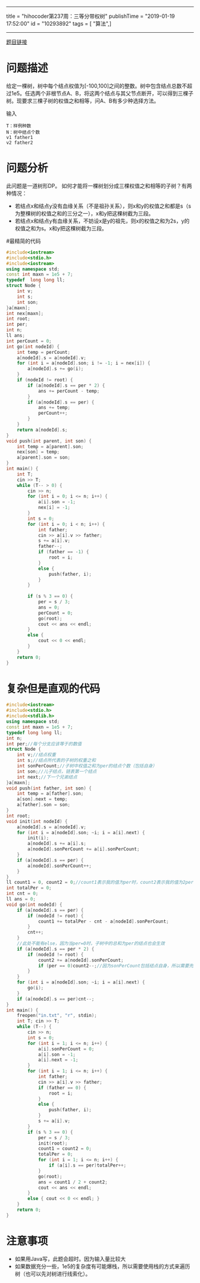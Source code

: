 ------------------
title = "hihocoder第237周：三等分带权树"
publishTime = "2019-01-19 17:52:00"
id = "10293892"
tags = [ "算法",]

--------------

[题目链接](http://hihocoder.com/problemset/problem/1479)

# 问题描述
给定一棵树，树中每个结点权值为[-100,100]之间的整数。树中包含结点总数不超过1e5。任选两个非根节点A、B，将这两个结点与其父节点断开，可以得到三棵子树。现要求三棵子树的权值之和相等，问A、B有多少种选择方法。

输入
```
T：样例种数
N：树中结点个数
v1 father1
v2 father2
```
# 问题分析
此问题是一道树形DP。
如何才能将一棵树划分成三棵权值之和相等的子树？有两种情况：
* 若结点x和结点y没有血缘关系（不是祖孙关系），则x和y的权值之和都是s（s为整棵树的权值之和的三分之一），x和y把这棵树截为三段。
* 若结点x和结点y有血缘关系，不妨设x是y的祖先，则x的权值之和为2s，y的权值之和为s。x和y把这棵树截为三段。

#最精简的代码
```cpp
#include<iostream>
#include<stdio.h> 
#include<iostream> 
using namespace std;
const int maxn = 1e5 + 7;
typedef  long long ll;
struct Node {
	int v;
	int s; 
	int son;
}a[maxn];
int nex[maxn];
int root;
int per;
int n;
ll ans;
int perCount = 0;
int go(int nodeId) {
	int temp = perCount;
	a[nodeId].s = a[nodeId].v;
	for (int i = a[nodeId].son; i != -1; i = nex[i]) {
		a[nodeId].s += go(i);
	}
	if (nodeId != root) {
		if (a[nodeId].s == per * 2) {
			ans += perCount - temp;
		}
		if (a[nodeId].s == per) {
			ans += temp;
			perCount++;
		}
	} 
	return a[nodeId].s;
}
void push(int parent, int son) {
	int temp = a[parent].son;
	nex[son] = temp;
	a[parent].son = son;
} 
int main() { 
	int T;
	cin >> T;
	while (T-- > 0) { 
		cin >> n;
		for (int i = 0; i <= n; i++) {
			a[i].son = -1;
			nex[i] = -1;
		}
		int s = 0;
		for (int i = 0; i < n; i++) {
			int father;
			cin >> a[i].v >> father;
			s += a[i].v;
			father--;
			if (father == -1) {
				root = i;
			}
			else {
				push(father, i);
			}
		}
		
		if (s % 3 == 0) {
			per = s / 3;
			ans = 0;
			perCount = 0;
			go(root); 
			cout << ans << endl;
		}
		else {
			cout << 0 << endl;
		} 
	}
	return 0;
}
```

# 复杂但是直观的代码
```cpp
#include<iostream>
#include<stdio.h>
#include<stdlib.h>
using namespace std;
const int maxn = 1e5 + 7;
typedef long long ll;
int n;
int per;//每个分支应该等于的数值
struct Node {
	int v;//结点权重
	int s;//结点所代表的子树的权重之和
	int sonPerCount;//子树中权值之和为per的结点个数（包括自身）
	int son;//儿子结点，链表第一个结点
	int next;//下一个兄弟结点
}a[maxn];
void push(int father, int son) {
	int temp = a[father].son;
	a[son].next = temp;
	a[father].son = son;
}
int root;
void init(int nodeId) {
	a[nodeId].s = a[nodeId].v;
	for (int i = a[nodeId].son; ~i; i = a[i].next) {
		init(i);
		a[nodeId].s += a[i].s;
		a[nodeId].sonPerCount += a[i].sonPerCount;
	}
	if (a[nodeId].s == per) {
		a[nodeId].sonPerCount++;
	}
}
ll count1 = 0, count2 = 0;//count1表示我的值为per时，count2表示我的值为2per时
int totalPer = 0;
int cnt = 0;
ll ans = 0;
void go(int nodeId) {
	if (a[nodeId].s == per) {
		if (nodeId != root) {
			count1 += totalPer - cnt - a[nodeId].sonPerCount;
		}
		cnt++;
	}
	//此处不能有else，因为当per=0时，子树中的总和为per的结点也会生效
	if (a[nodeId].s == per * 2) {
		if (nodeId != root) {
			count2 += a[nodeId].sonPerCount;
			if (per == 0)count2--;//因为sonPerCount包括结点自身，所以需要先去掉结点
		}
	}
	for (int i = a[nodeId].son; ~i; i = a[i].next) {
		go(i);
	}
	if (a[nodeId].s == per)cnt--;
}
int main() {
	freopen("in.txt", "r", stdin);
	int T; cin >> T;
	while (T--) {
		cin >> n;
		int s = 0;
		for (int i = 1; i <= n; i++) {
			a[i].sonPerCount = 0;
			a[i].son = -1;
			a[i].next = -1;
		}
		for (int i = 1; i <= n; i++) {
			int father;
			cin >> a[i].v >> father;
			if (father == 0) {
				root = i;
			}
			else {
				push(father, i);
			}
			s += a[i].v;
		}
		if (s % 3 == 0) {
			per = s / 3;
			init(root);
			count1 = count2 = 0;
			totalPer = 0;
			for (int i = 1; i <= n; i++) {
				if (a[i].s == per)totalPer++;
			}
			go(root);
			ans = count1 / 2 + count2;
			cout << ans << endl;
		}
		else { cout << 0 << endl; }
	}
	return 0;
}

```
# 注意事项
* 如果用Java写，此题会超时。因为输入量比较大
* 如果数据充分一些，1e5的复杂度有可能爆栈，所以需要使用栈的方式来遍历树（也可以先对树进行线索化）。
        